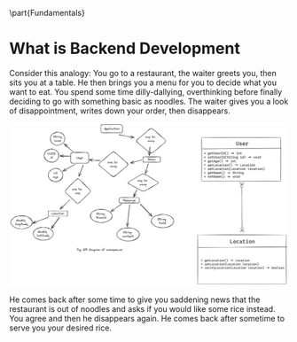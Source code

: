 \part{Fundamentals}
# What is Backend Development
Consider this analogy: You go to a restaurant, the waiter greets you, then sits you at a table. He then brings you a menu for you to decide what you want to eat. You spend some time dilly-dallying, overthinking before finally deciding to go with something basic as noodles. The waiter gives you a look of disappointment, writes down your order, then disappears.

![](src/book/images/diag.png "test")

He comes back after some time to give you saddening news that the restaurant is out of noodles and asks if you would like some rice instead. You agree and then he disappears again. He comes back after sometime to serve you your desired rice.
